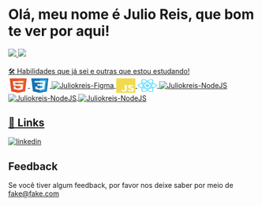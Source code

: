 # Olá, meu nome é Julio Reis, que bom te ver por aqui!


<div align="left">
  <a href="https://github.com/juliokreis">
  <img height="160em" src="https://github-readme-stats.vercel.app/api?username=juliokreis&show_icons=true&theme=dark&include_all_commits=true&count_private=true"/>
  <img height="160em" src="https://github-readme-stats.vercel.app/api/top-langs/?username=juliokreis&layout=compact&langs_count=7&theme=dark"/>
</div>
  <br>
  🛠 Habilidades que já sei e outras que estou estudando!
  
  <div style="display: inline_block">
  <img align="center" alt="Juliokreis-HTML" height="30" width="40" src="https://raw.githubusercontent.com/devicons/devicon/master/icons/html5/html5-original.svg"/>
  <img align="center" alt="Juliokreis-CSS" height="30" width="40" src="https://raw.githubusercontent.com/devicons/devicon/master/icons/css3/css3-original.svg"/>
  <img align="center" alt="Juliokreis-Figma" height="30" width="40" src="https://cdn.jsdelivr.net/gh/devicons/devicon/icons/figma/figma-original.svg"/>
  <img align="center" alt="Juliokreis-Js" height="30" width="40" src="https://raw.githubusercontent.com/devicons/devicon/master/icons/javascript/javascript-plain.svg"/>
  <img align="center" alt="Juliokreis-React" height="30" width="40" src="https://raw.githubusercontent.com/devicons/devicon/master/icons/react/react-original.svg"/>
  <img align="center" alt="Juliokreis-NodeJS" height="30" width="40" src="https://cdn.jsdelivr.net/gh/devicons/devicon/icons/nodejs/nodejs-plain.svg"/>
  <img align="center" alt="Juliokreis-NodeJS" height="70" width="80" src="https://cdn.jsdelivr.net/gh/devicons/devicon/icons/mysql/mysql-original-wordmark.svg"/>
  <img align="center" alt="Juliokreis-NodeJS" height="30" width="40" src="https://cdn.jsdelivr.net/gh/devicons/devicon/icons/vscode/vscode-original.svg"/>
</div>
  
  ## 🔗 Links
[![linkedin](https://img.shields.io/badge/linkedin-0A66C2?style=for-the-badge&logo=linkedin&logoColor=white)](https://www.linkedin.com/)

## Feedback

Se você tiver algum feedback, por favor nos deixe saber por meio de fake@fake.com



